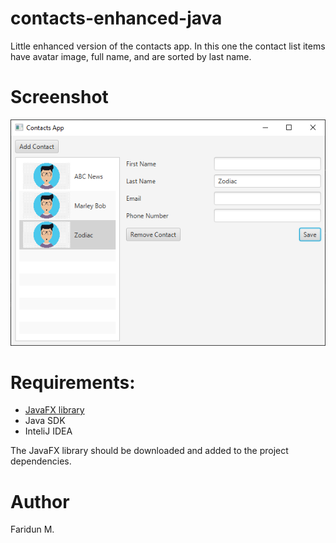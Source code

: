 # contacts-enhanced-java
Little enhanced version of the contacts app. In this one the contact list items have avatar image, full name, and are sorted by last name.

# Screenshot
![screenshot](https://github.com/fariduca/contacts-enhanced-java/blob/main/img/screenshot_new.PNG)

# Requirements:
- [JavaFX library](https://openjfx.io/)
- Java SDK
- InteliJ IDEA

The JavaFX library should be downloaded and added to the project dependencies.

# Author 
Faridun M.
